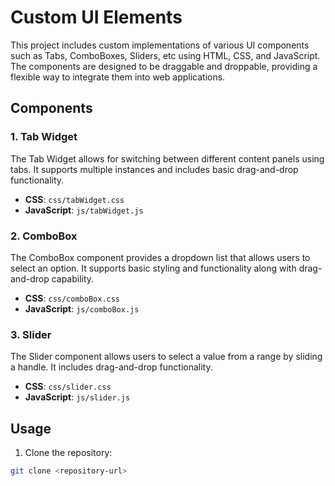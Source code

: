 # Custom UI Elements

This project includes custom implementations of various UI components such as Tabs, ComboBoxes, Sliders, etc using HTML, CSS, and JavaScript. The components are designed to be draggable and droppable, providing a flexible way to integrate them into web applications.

## Components

### 1. Tab Widget

The Tab Widget allows for switching between different content panels using tabs. It supports multiple instances and includes basic drag-and-drop functionality.

- **CSS**: `css/tabWidget.css`
- **JavaScript**: `js/tabWidget.js`

### 2. ComboBox

The ComboBox component provides a dropdown list that allows users to select an option. It supports basic styling and functionality along with drag-and-drop capability.

- **CSS**: `css/comboBox.css`
- **JavaScript**: `js/comboBox.js`

### 3. Slider

The Slider component allows users to select a value from a range by sliding a handle. It includes drag-and-drop functionality.

- **CSS**: `css/slider.css`
- **JavaScript**: `js/slider.js`

## Usage

1. Clone the repository:
```bash
git clone <repository-url>
```